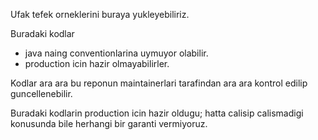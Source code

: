 Ufak tefek orneklerini buraya yukleyebiliriz.

Buradaki kodlar

* java naing conventionlarina uymuyor olabilir.
* production icin hazir olmayabilirler.

Kodlar ara ara bu reponun maintainerlari tarafindan ara ara kontrol edilip guncellenebilir.

Buradaki kodlarin production icin hazir oldugu; hatta calisip calismadigi konusunda bile herhangi bir garanti vermiyoruz.